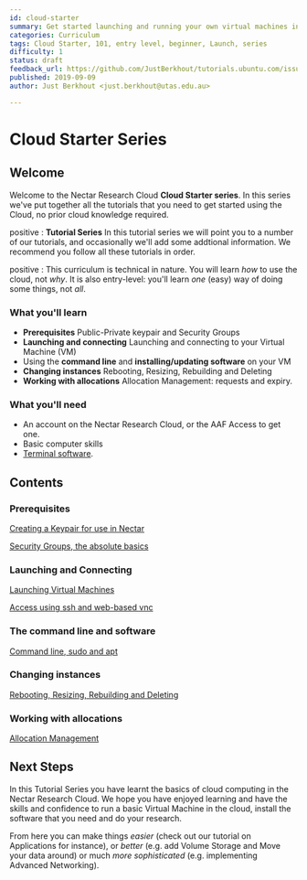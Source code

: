```yaml
---
id: cloud-starter
summary: Get started launching and running your own virtual machines in the Nectar Research Cloud. Learn how easy it is to launch VMs, to connect, to move data and to try something new.
categories: Curriculum
tags: Cloud Starter, 101, entry level, beginner, Launch, series
difficulty: 1
status: draft
feedback_url: https://github.com/JustBerkhout/tutorials.ubuntu.com/issues
published: 2019-09-09
author: Just Berkhout <just.berkhout@utas.edu.au>

---
```


# Cloud Starter Series

## Welcome

Welcome to the Nectar Research Cloud **Cloud Starter series**. In this series we've put together all the tutorials that you need to get started using the Cloud, no prior cloud knowledge required. 

positive
: **Tutorial Series**
In this tutorial series we will point you to a number of our tutorials, and occasionally we'll add some addtional information. We recommend you follow all these tutorials in order. 

positive
: This curriculum is technical in nature. You will learn *how* to use the cloud, not *why*. It is also entry-level: you'll learn *one* (easy) way of doing some things, not *all*. 

### What you'll learn

- **Prerequisites**
  Public-Private keypair and Security Groups
- **Launching and connecting**
  Launching and connecting to your Virtual Machine (VM)
- Using the **command line** and **installing/updating software** on your VM
- **Changing instances**
  Rebooting, Resizing, Rebuilding and Deleting
- **Working with allocations**
  Allocation Management: requests and expiry.

### What you'll need

- An account on the Nectar Research Cloud, or the AAF Access to get one. 
- Basic computer skills
- [Terminal software](https://support.ehelp.edu.au/support/solutions/articles/6000223964-terminal-software). 



## Contents

### Prerequisites

[Creating a Keypair for use in Nectar](tutorial/nectar-keypairs)

[Security Groups, the absolute basics](/tutorial/sec-groups-101)

### Launching and Connecting 

[Launching Virtual Machines](/tutorial/launching-virtual-machines)

[Access using ssh and web-based vnc](/tutorial/connecting)

### The command line and software

[Command line, sudo and apt](/tutorial/cli-sudo-apt)

### Changing instances

[Rebooting, Resizing, Rebuilding and Deleting](/tutorial/changing-instances)

### Working with allocations

[Allocation Management](/tutorial/allocation-managment)

## Next Steps

In this Tutorial Series you have learnt the basics of cloud computing in the Nectar Research Cloud. We hope you have enjoyed learning and have the skills  and confidence to run a basic Virtual Machine in the cloud, install the software that you need and do your research.

From here you can make things *easier* (check out our tutorial on Applications for instance), or *better* (e.g. add Volume Storage and Move your data around) or much *more sophisticated* (e.g. implementing Advanced Networking).
